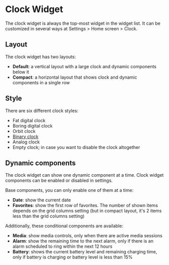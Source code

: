 # Clock Widget

The clock widget is always the top-most widget in the widget list. It can be customized in several ways at Settings > Home screen > Clock.

## Layout

The clock widget has two layouts:

- **Default**: a vertical layout with a large clock and dynamic components below it
- **Compact**: a horizontal layout that shows clock and dynamic components in a single row

## Style

There are six different clock styles:

- Fat digital clock
- Boring digital clock
- Orbit clock
- [Binary clock](https://en.wikipedia.org/wiki/Binary_clock#Binary-coded_sexagesimal_clocks)
- Analog clock
- Empty clock; in case you want to disable the clock altogether

## Dynamic components

The clock widget can show one dynamic component at a time. Clock widget components can be enabled or disabled in settings.

Base components, you can only enable one of them at a time:

- **Date**: show the current date
- **Favorites**: show the first row of favorites. The number of shown items depends on the grid columns setting (but in compact layout, it's 2 items less than the grid columns setting)

Additionally, these conditional components are available:

- **Media**: show media controls, only when there are active media sessions
- **Alarm**: show the remaining time to the next alarm, only if there is an alarm scheduled to ring within the next 12 hours
- **Battery**: shows the current battery level and remaining charging time, only if battery is charging or battery level is less than 15%
